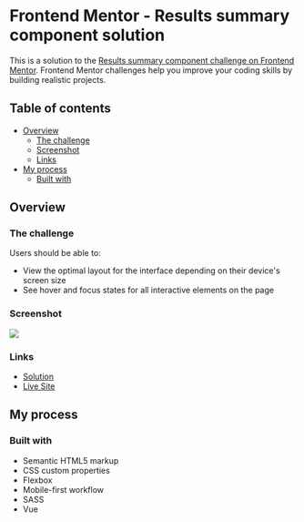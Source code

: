 # Frontend Mentor - Results summary component solution

This is a solution to the [Results summary component challenge on Frontend Mentor](https://www.frontendmentor.io/challenges/results-summary-component-CE_K6s0maV). Frontend Mentor challenges help you improve your coding skills by building realistic projects.

## Table of contents

- [Overview](#overview)
  - [The challenge](#the-challenge)
  - [Screenshot](#screenshot)
  - [Links](#links)
- [My process](#my-process)
  - [Built with](#built-with)

## Overview

### The challenge

Users should be able to:

- View the optimal layout for the interface depending on their device's screen size
- See hover and focus states for all interactive elements on the page

### Screenshot

![](./src/assets/images/screenshot/desktop-preview.jpg)

### Links

- [Solution](https://github.com/grenzk/product-preview-card)
- [Live Site](https://grenzk.github.io/product-preview-card/)

## My process

### Built with

- Semantic HTML5 markup
- CSS custom properties
- Flexbox
- Mobile-first workflow
- SASS
- Vue
